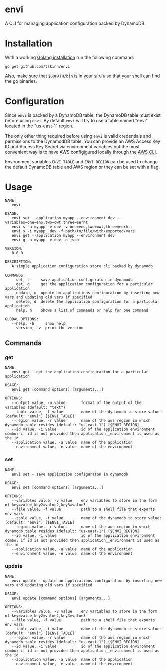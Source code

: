 # envi
A CLI for managing application configuration backed by DynamoDB

# Installation

With a working [Golang installation](https://golang.org/doc/install) run the following command:

``` shell
go get github.com/tskinn/envi
```

Also, make sure that `$GOPATH/bin` is in your `$PATH` so that your shell can find the go binaries.

# Configuration

Since `envi` is backed by a DynamoDB table, the DynamoDB table must
exist before using `envi`. By default `envi` will try to use a table named
"envi" located in the "us-east-1" region.

The only other thing required before using `envi` is valid credentials
and permissions to the DynamodDB table. You can provide an AWS Access
Key ID and Access Key Secret via environment variables but the most
convenient way is to have AWS configigured locally through the [AWS CLI](https://docs.aws.amazon.com/cli/latest/userguide/cli-chap-getting-started.html).

Environment variables `ENVI_TABLE` and `ENVI_REGION` can be used to
change the default DynamoDB table and AWS region or they can be set
with a flag.


# Usage
``` text
NAME:
   envi

USAGE:
   envi set --application myapp --environment dev --variables=one=eno,two=owt,three=eerht
   envi s -a myapp -e dev -v one=eno,two=owt,three=eerht
   envi s -i myapp__dev -f path/to/file/with/exported/vars
   envi get --application myapp --environment dev
   envi g -a myapp -e dev -o json

VERSION:
   0.0.0

DESCRIPTION:
   A simple application configuration store cli backed by dynamodb

COMMANDS:
     set, s     save application configuraton in dynamodb
     get, g     get the application configuration for a particular application
     update, u  update an applications configuration by inserting new vars and updating old vars if specified
     delete, d  delete the application configuration for a particular application
     help, h    Shows a list of commands or help for one command

GLOBAL OPTIONS:
   --help, -h     show help
   --version, -v  print the version
```

## Commands

### get

``` text
NAME:
   envi get - get the application configuration for a particular application

USAGE:
   envi get [command options] [arguments...]

OPTIONS:
   --output value, -o value       format of the output of the variables (default: "text")
   --table value, -t value        name of the dynamodb to store values (default: "envi") [$ENVI_TABLE]
   --region value, -r value       name of the aws region in which dynamodb table resides (default: "us-east-1") [$ENVI_REGION]
   --id value, -i value           id of the application environment combo; if id is not provided then application__environment is used as the id
   --application value, -a value  name of the application
   --environment value, -e value  name of the environment
```

### set

``` text
NAME:
   envi set - save application configuraton in dynamodb

USAGE:
   envi set [command options] [arguments...]

OPTIONS:
   --variables value, -v value    env variables to store in the form of key=value,key2=value2,key3=value3
   --file value, -f value         path to a shell file that exports env vars
   --table value, -t value        name of the dynamodb to store values (default: "envi") [$ENVI_TABLE]
   --region value, -r value       name of the aws region in which dynamodb table resides (default: "us-east-1") [$ENVI_REGION]
   --id value, -i value           id of the application environment combo; if id is not provided then application__environment is used as the id
   --application value, -a value  name of the application
   --environment value, -e value  name of the environment
```

### update

``` text
NAME:
   envi update - update an applications configuration by inserting new vars and updating old vars if specified

USAGE:
   envi update [command options] [arguments...]

OPTIONS:
   --variables value, -v value    env variables to store in the form of key=value,key2=value2,key3=value3
   --file value, -f value         path to a shell file that exports env vars
   --table value, -t value        name of the dynamodb to store values (default: "envi") [$ENVI_TABLE]
   --region value, -r value       name of the aws region in which dynamodb table resides (default: "us-east-1") [$ENVI_REGION]
   --id value, -i value           id of the application environment combo; if id is not provided then application__environment is used as the id
   --application value, -a value  name of the application
   --environment value, -e value  name of the environment
```

